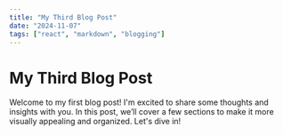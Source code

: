 ```yaml
---
title: "My Third Blog Post"
date: "2024-11-07"
tags: ["react", "markdown", "blogging"]
---
```


# My Third Blog Post

Welcome to my first blog post! I'm excited to share some thoughts and insights with you. In this post, we’ll cover a few sections to make it more visually appealing and organized. Let's dive in!

